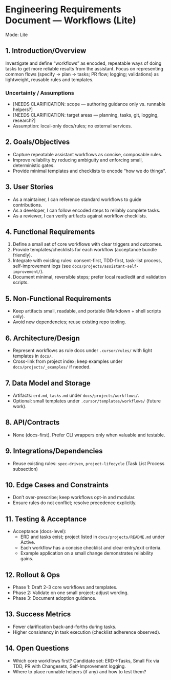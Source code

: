 # Engineering Requirements Document — Workflows (Lite)

Mode: Lite

## 1. Introduction/Overview

Investigate and define “workflows” as encoded, repeatable ways of doing tasks to get more reliable results from the assistant. Focus on representing common flows (specify → plan → tasks; PR flow; logging; validations) as lightweight, reusable rules and templates.

### Uncertainty / Assumptions

- [NEEDS CLARIFICATION: scope — authoring guidance only vs. runnable helpers?]
- [NEEDS CLARIFICATION: target areas — planning, tasks, git, logging, research?]
- Assumption: local-only docs/rules; no external services.

## 2. Goals/Objectives

- Capture repeatable assistant workflows as concise, composable rules.
- Improve reliability by reducing ambiguity and enforcing small, deterministic gates.
- Provide minimal templates and checklists to encode “how we do things”.

## 3. User Stories

- As a maintainer, I can reference standard workflows to guide contributions.
- As a developer, I can follow encoded steps to reliably complete tasks.
- As a reviewer, I can verify artifacts against workflow checklists.

## 4. Functional Requirements

1. Define a small set of core workflows with clear triggers and outcomes.
2. Provide templates/checklists for each workflow (acceptance bundle friendly).
3. Integrate with existing rules: consent-first, TDD-first, task-list process, self-improvement logs (see `docs/projects/assistant-self-improvement/`).
4. Document minimal, reversible steps; prefer local read/edit and validation scripts.

## 5. Non-Functional Requirements

- Keep artifacts small, readable, and portable (Markdown + shell scripts only).
- Avoid new dependencies; reuse existing repo tooling.

## 6. Architecture/Design

- Represent workflows as rule docs under `.cursor/rules/` with light templates in `docs/`.
- Cross-link from project index; keep examples under `docs/projects/_examples/` if needed.

## 7. Data Model and Storage

- Artifacts: `erd.md`, `tasks.md` under `docs/projects/workflows/`.
- Optional: small templates under `.cursor/templates/workflows/` (future work).

## 8. API/Contracts

- None (docs-first). Prefer CLI wrappers only when valuable and testable.

## 9. Integrations/Dependencies

- Reuse existing rules: `spec-driven`, `project-lifecycle` (Task List Process subsection)

## 10. Edge Cases and Constraints

- Don’t over-prescribe; keep workflows opt-in and modular.
- Ensure rules do not conflict; resolve precedence explicitly.

## 11. Testing & Acceptance

- Acceptance (docs-level):
  - ERD and tasks exist; project listed in `docs/projects/README.md` under Active.
  - Each workflow has a concise checklist and clear entry/exit criteria.
  - Example application on a small change demonstrates reliability gains.

## 12. Rollout & Ops

- Phase 1: Draft 2–3 core workflows and templates.
- Phase 2: Validate on one small project; adjust wording.
- Phase 3: Document adoption guidance.

## 13. Success Metrics

- Fewer clarification back-and-forths during tasks.
- Higher consistency in task execution (checklist adherence observed).

## 14. Open Questions

- Which core workflows first? Candidate set: ERD→Tasks, Small Fix via TDD, PR with Changesets, Self-Improvement logging.
- Where to place runnable helpers (if any) and how to test them?
